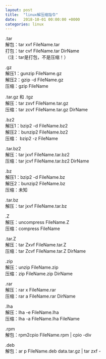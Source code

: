 ```yaml
---
layout: post
title:  "linux解压缩指令"
date:   2018-10-01 00:00:00 +0000
categories: linux
---
```


.tar   
解包：tar xvf FileName.tar  
打包：tar cvf FileName.tar DirName  
（注：tar是打包，不是压缩！）  


.gz  
解压1：gunzip FileName.gz  
解压2：gzip -d FileName.gz  
压缩：gzip FileName  


.tar.gz 和 .tgz  
解压：tar zxvf FileName.tar.gz  
压缩：tar zcvf FileName.tar.gz DirName  


.bz2  
解压1：bzip2 -d FileName.bz2  
解压2：bunzip2 FileName.bz2  
压缩： bzip2 -z FileName  


.tar.bz2  
解压：tar jxvf FileName.tar.bz2  
压缩：tar jcvf FileName.tar.bz2 DirName  

.bz  
解压1：bzip2 -d FileName.bz  
解压2：bunzip2 FileName.bz  
压缩：未知  

.tar.bz  
解压：tar jxvf FileName.tar.bz  


.Z  
解压：uncompress FileName.Z  
压缩：compress FileName  

.tar.Z  
解压：tar Zxvf FileName.tar.Z  
压缩：tar Zcvf FileName.tar.Z DirName  


.zip  
解压：unzip FileName.zip  
压缩：zip FileName.zip DirName  


.rar  
解压：rar x FileName.rar  
压缩：rar a FileName.rar DirName  


.lha  
解压：lha -e FileName.lha  
压缩：lha -a FileName.lha FileName  

.rpm  
解包：rpm2cpio FileName.rpm | cpio -div  

.deb  
解包：ar p FileName.deb data.tar.gz | tar zxf -

